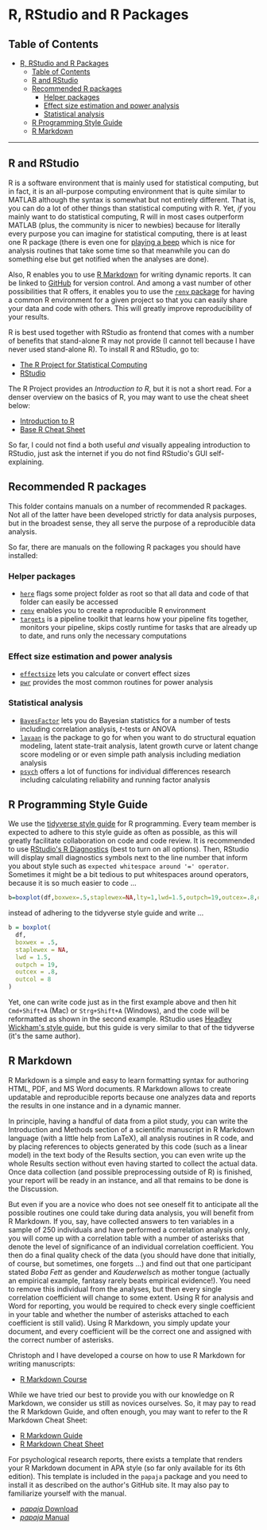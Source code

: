 # R, RStudio and R Packages

## Table of Contents

- [R, RStudio and R Packages](#r-rstudio-and-r-packages)
  - [Table of Contents](#table-of-contents)
  - [R and RStudio](#r-and-rstudio)
  - [Recommended R packages](#recommended-r-packages)
    - [Helper packages](#helper-packages)
    - [Effect size estimation and power analysis](#effect-size-estimation-and-power-analysis)
    - [Statistical analysis](#statistical-analysis)
  - [R Programming Style Guide](#r-programming-style-guide)
  - [R Markdown](#r-markdown)

---

## R and RStudio

R is a software environment that is mainly used for statistical computing, but in fact, it is an all-purpose computing environment that is quite similar to MATLAB although the syntax is somewhat but not entirely different. 
That is, you can do a lot of other things than statistical computing with R. 
Yet, *if* you mainly want to do statistical computing, R will in most cases outperform MATLAB (plus, the community is nicer to newbies) because for literally every purpose you can imagine for statistical computing, there is at least one R package (there is even one for [playing a beep](https://cran.r-project.org/web/packages/beepr/index.html) which is nice for analysis routines that take some time so that meanwhile you can do something else but get notified when the analyses are done). 

Also, R enables you to use [R Markdown](https://github.com/alex-strobel/DPP-LabManual/wiki/R-Markdown) for writing dynamic reports.
It can be linked to [GitHub](https://github.com/alex-strobel/DPP-LabManual/wiki/GitHub) for version control.
And among a vast number of other possibilities that R offers, it enables you to use the [`renv` package](https://github.com/alex-strobel/DPP-LabManual/wiki/R-package-renv) for having a common R environment for a given project so that you can easily share your data and code with others. This will greatly improve reproducibility of your results.

R is best used together with RStudio as frontend that comes with a number of benefits that stand-alone R may not provide (I cannot tell because I have never used stand-alone R). 
To install R and RStudio, go to: 

- [The R Project for Statistical Computing](https://www.r-project.org)
- [RStudio](https://www.rstudio.com/products/rstudio/download/) 

The R Project provides an _Introduction to R_, but it is not a short read. For a denser overview on the basics of R, you may want to use the cheat sheet below:

- [Introduction to R](https://cran.r-project.org/doc/manuals/r-release/R-intro.pdf)
- [Base R Cheat Sheet](https://iqss.github.io/dss-workshops/R/Rintro/base-r-cheat-sheet.pdf)

So far, I could not find a both useful *and* visually appealing introduction to RStudio, just ask the internet if you do not find RStudio's GUI self-explaining.

## Recommended R packages

This folder contains manuals on a number of recommended R packages. Not all of the latter have been developed strictly for data analysis purposes, but in the broadest sense, they all serve the purpose of a reproducible data analysis.

So far, there are manuals on the following R packages you should have installed:

### Helper packages

- [`here`](here/here.md) flags some project folder as root so that all data and code of that folder can easily be accessed
- [`renv`](renv/renv.md) enables you to create a reproducible R environment
- [`targets`](targets/targets.md) is a pipeline toolkit that learns how your pipeline fits together, monitors your pipeline, skips costly runtime for tasks that are already up to date, and runs only the necessary computations
 
### Effect size estimation and power analysis 

- [`effectsize`](effectsize/effectsize.md) lets you calculate or convert effect sizes
- [`pwr`](pwr/pwr.md) provides the most common routines for power analysis
  
### Statistical analysis

- [`BayesFactor`](BayesFactor/BayesFactor.md) lets you do Bayesian statistics for a number of tests including correlation analysis, *t*-tests or ANOVA
- [`lavaan`](lavaan/lavaan) is the package to go for when you want to do structural equation modeling, latent state-trait analysis, latent growth curve or latent change score modeling or or even simple path analysis including mediation analysis
- [`psych`](psych/psych) offers a lot of functions for individual differences research including calculating reliability and running factor analysis

## R Programming Style Guide

We use the [tidyverse style guide](https://style.tidyverse.org/index.html) for R programming. Every team member is expected to adhere to this style guide as often as possible, as this will greatly facilitate collaboration on code and code review. It is recommended to use [RStudio's R Diagnostics](https://support.rstudio.com/hc/en-us/articles/205753617-Code-Diagnostics) (best to turn on all options). Then, RStudio will display small diagnostics symbols next to the line number that inform you about style such as `expected whitespace around '=' operator`. Sometimes it might be a bit tedious to put whitespaces around operators, because it is so much easier to code ...

```R
b=boxplot(df,boxwex=.5,staplewex=NA,lty=1,lwd=1.5,outpch=19,outcex=.8,outcol=8)
```

instead of adhering to the tidyverse style guide and write ...

```R
b = boxplot(
  df,
  boxwex = .5,
  staplewex = NA,
  lwd = 1.5,
  outpch = 19,
  outcex = .8,
  outcol = 8
)
```

Yet, one can write code just as in the first example above and then hit `Cmd+Shift+A` (Mac) or `Strg+Shift+A` (Windows), and the code will be reformatted as shown in the second example. RStudio uses [Headley Wickham's style guide](http://adv-r.had.co.nz/Style.html), but this guide is very similar to that of the tidyverse (it's the same author). 

## R Markdown

R Markdown is a simple and easy to learn formatting syntax for authoring HTML, PDF, and MS Word documents. 
R Markdown allows to create updatable and reproducible reports because one analyzes data and reports the results in one instance and in a dynamic manner. 

In principle, having a handful of data from a pilot study, you can write the Introduction and Methods section of a scientific manuscript in R Markdown language (with a little help from LaTeX), all analysis routines in R code, and by placing references to objects generated by this code (such as a linear model) in the text body of the Results section, you can even write up the whole Results section without even having started to collect the actual data. 
Once data collection (and possible preprocessing outside of R) is finished, your report will be ready in an instance, and all that remains to be done is the Discussion. 

But even if you are a novice who does not see oneself fit to anticipate all the possible routines one could take during data analysis, you will benefit from R Markdown.
If you, say, have collected answers to ten variables in a sample of 250 individuals and have performed a correlation analysis only, you will come up with a correlation table with a number of asterisks that denote the level of significance of an individual correlation coefficient. 
You then do a final quality check of the data (you should have done that initially, of course, but sometimes, one forgets ...) and find out that one participant stated *Boba Fett* as gender and *Kauderwelsch* as mother tongue (actually an empirical example, fantasy rarely beats empirical evidence!). 
You need to remove this individual from the analyses, but then every single correlation coefficient will change to some extent. 
Using R for analysis and Word for reporting, you would be required to check every single coefficient in your table and whether the number of asterisks attached to each coefficient is still valid). 
Using R Markdown, you simply update your document, and every coefficient will be the correct one and assigned with the correct number of asterisks.  

Christoph and I have developed a course on how to use R Markdown for writing manuscripts:  

- [R Markdown Course](https://github.com/alex-strobel/R-Markdown.git)

While we have tried our best to provide you with our knowledge on R Markdown, we consider us still as novices ourselves. 
So, it may pay to read the R Markdown Guide, and often enough, you may want to refer to the R Markdown Cheat Sheet:

- [R Markdown Guide](https://bookdown.org/yihui/bookdown/)
- [R Markdown Cheat Sheet](https://www.rstudio.com/wp-content/uploads/2015/02/rmarkdown-cheatsheet.pdf)

For psychological research reports, there exists a template that renders your R Markdown document in APA style (so far only available for its 6th edition). 
This template is included in the `papaja` package and you need to install it as described on the author's GitHub site. 
It may also pay to familiarize yourself with the manual.

- [*papaja* Download](https://github.com/crsh/papaja)
- [*papaja* Manual](http://frederikaust.com/papaja_man/)
